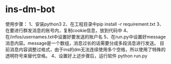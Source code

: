 # ins-dm-bot

使用步骤：
1、安装python3
2、在工程目录中pip install -r requirement.txt
3、在要进行群发消息的账号内，复制cookie信息，放到代码中
4、在/infos/usernames.txt中设置好要发送的账户名
5、在run.py中设置好message消息内容。message是一个数组，消息过长的话需要分成多段消息进行发送。
   目前消息内容调整过格式，由于ins的dm无法连续使用多个空格，所以使用了特殊的透明符号来替代空格。
4、设置好上述步骤后，运行软件 python run.py
